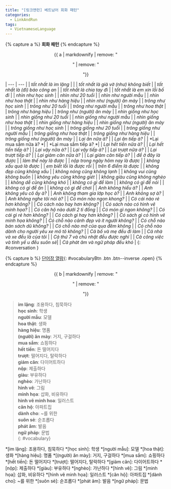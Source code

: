 ```yaml
---
title: "[링크앤런] 베트남어 회화 패턴"
categories:
  - LinkAndRun
tags:
  - VietnameseLanguage
---
```


{% capture a %}
**회화 패턴**
{% endcapture %}
<div class="notice--danger" style="text-align: center;">
{{ a | markdownify | remove: "<p>" | remove: "</p>"}}
</div>

| --- | --- |
| *tốt nhất là im lặng* |  |
| *tốt nhất là giả vờ (như) không biết* |
| *tốt nhất là (đi) báo công an* |
| *tốt nhất là chia tay đi* |
| *tốt nhất là em xin lỗi bố đi* |
| *nhìn như học sinh* |
| *nhìn như 20 tuổi* |
| *nhìn như người mẫu* |
| *nhìn như hoa thật* |
| *nhìn như hàng hiệu* |
| *nhìn như (người) ăn mày* |
| *trông như học sinh* |
| *trông như 20 tuổi* |
| *trông như người mẫu* |
| *trông như hoa thật* |
| *trông như hàng hiệu* |
| *trông như (người) ăn mày* |
| *nhìn giống như học sinh* |
| *nhìn giống như 20 tuổi* |
| *nhìn giống như người mẫu* |
| *nhìn giống như hoa thật* |
| *nhìn giống như hàng hiệu* |
| *nhìn giống như (người) ăn mày* |
| *trông giống như học sinh* |
| *trông giống như 20 tuổi* |
| *trông giống như người mẫu* |
| *trông giống như hoa thật* |
| *trông giống như hàng hiệu* |
| *trông giống như (người) ăn mày* |
| *Lại ăn nữa à?* |
| *Lại ăn tiếp à?* |
| *Lại mua sắm nữa à? *|
| *Lại mua sắm tiếp à? *|
| *Lại hết tiền nữa à?* |
| *Lại hết tiền tiếp à?* |
| *Lại vậy nữa à?* |
| *Lại vậy tiếp à?* |
| *Lại trượt nữa à?* |
| *Lại trượt tiếp à?* |
| *Lại giảm cân nữa à?* |
| *Lại giảm cân tiếp à?* |
| *để ở đây là được* |
| *làm thế này là được* |
| *nộp trong ngày hôm nay là được* |
| *không xấu quá là được* |
| *em biết lỗi là được rồi* |
| *trên 6 điểm là được* |
| *không đẹp cũng không xấu* |
| *không nóng cũng không lạnh* |
| *không vui cũng không buồn* |
| *không yêu cũng không giét* |
| *không giàu cũng không nghèo* |
| *không dễ cũng không khó* |
| *không có gì để làm* |
| *không có gì để nói* |
| *không có gì để ăn* |
| *không có gì để chơi* |
| *Anh không hiểu à?* |
| *Anh không yêu cô ấy à?* |
| *Anh không tham gia lớp học à?* |
| *Anh không sợ à?* |
| *Anh không nghe tôi nói à?* |
| *Có món nào ngon khong?* |
| *Có cái nào rẻ hơn không?* |
| *Có cách nào hay hơn không?* |
| *Có sách nào có hình vẽ minh họa?* |
| *Có căn hộ nào dưới 2 tỉ đồng* |
| *Có món gì ngon không?* |
| *Có cái gì  rẻ hơn không?* |
| *Có cách gì hay hơn không?* |
| *Có sách gì có hình vẽ minh họa không?* |
| *Có chỗ nào cảnh đẹp và ít người không?* |
| *Có chỗ nào bán sách dũ không?* |
| *Có chỗ nào mở của qua đêm không* |
| *Có chỗ nào dành cho người yêu xe mô tô không?* |
| *Cả bố và mẹ đều đi làm* |
| *Cả nhà và xe đều là của tôi* |
| *Cả thứ 7 và chủ nhật đều được nghỉ* |
| *Cả công việc và tình yế u đều suôn sẻ*|
| *Cả phát âm và ngữ pháp đều khó* |
{: #conversation }

{% capture b %}
[단어장 열람](#){: #vocabularyBtn .btn .btn--inverse .open}
{% endcapture %}
<div class="notice--warning" style="text-align: center;">
{{ b | markdownify | remove: "<p>" | remove: "</p>"}}
</div>

> **im lặng**: 조용하다, 침묵하다  
> **học sinh**: 학생  
> **người mẫu**: 모델  
> **hoa thật**: 생화  
> **hàng hiệu**: 명품  
> **(người) ăn mày**: 거지, 구걸하다  
> **mua sắm**: 쇼핑하다  
> **hết tiền**: 돈 떨어지다  
> **trượt**: 떨어지다, 탈락하다  
> **giảm cân**: 다이어트하다  
> **nộp**: 제출하다  
> **giàu**: 부유하다  
> **nghèo**: 가난하다  
> **hình vẽ**: 그림  
> **minh họa**: 삽화, 비유하다  
> **hình vẽ minh hoa**: 일러스트  
> **căn hộ**: 아파트집  
> **dành cho**: ~를 위한  
> **suôn sẻ**: 순조롭다  
> **phát âm**: 발음  
> **ngữ pháp**: 문법  
{: #vocabulary}

*[im lặng]: 조용하다, 침묵하다
*[học sinh]: 학생
*[người mẫu]: 모델
*[hoa thật]: 생화
*[hàng hiệu]: 명품
*[(người) ăn mày]: 거지, 구걸하다
*[mua sắm]: 쇼핑하다
*[hết tiền]: 돈 떨어지다
*[trượt]: 떨어지다, 탈락하다
*[giảm cân]: 다이어트하다
*[nộp]: 제출하다
*[giàu]: 부유하다
*[nghèo]: 가난하다
*[hình vẽ]: 그림
*[minh họa]: 삽화, 비유하다
*[hình vẽ minh họa]: 일러스트
*[căn hộ]: 아파트집
*[dành cho]: ~를 위한
*[suôn sẻ]: 순조롭다
*[phát âm]: 발음
*[ngữ pháp]: 문법